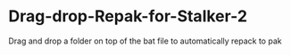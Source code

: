 # Drag-drop-Repak-for-Stalker-2
Drag and drop a folder on top of the bat file to automatically repack to pak

